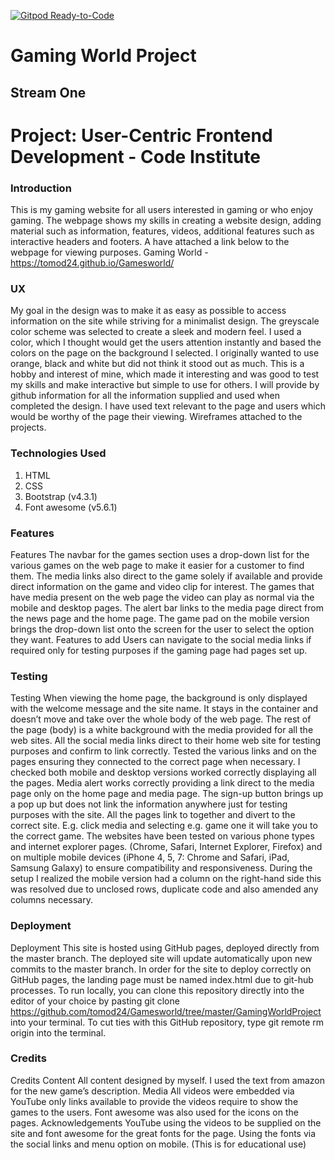 [![Gitpod Ready-to-Code](https://img.shields.io/badge/Gitpod-Ready--to--Code-blue?logo=gitpod)](https://gitpod.io/#https://github.com/tomod24/Gamesworld) 

# Gaming World Project 
## Stream One 
# Project: User-Centric Frontend Development - Code Institute


### Introduction
This is my gaming website for all users interested in gaming or who enjoy gaming. The webpage shows my skills in creating a website design, adding material such as information, features, videos, additional features such as interactive headers and footers. A have attached a link below to the webpage for viewing purposes.
Gaming World - https://tomod24.github.io/Gamesworld/

### UX
My goal in the design was to make it as easy as possible to access information on the site while striving for a minimalist design. The greyscale color scheme was selected to create a sleek and modern feel. I used a color, which I thought would get the users attention instantly and based the colors on the page on the background I selected. I originally wanted to use orange, black and white but did not think it stood out as much. This is a hobby and interest of mine, which made it interesting and was good to test my skills and make interactive but simple to use for others. I will provide by github information for all the information supplied and used when completed the design. I have used text relevant to the page and users which would be worthy of the page their viewing. Wireframes attached to the projects.

### Technologies Used
1.	HTML
2.	CSS
3.	Bootstrap (v4.3.1)
4.	Font awesome (v5.6.1)


### Features
Features The navbar for the games section uses a drop-down list for the various games on the web page to make it easier for a customer to find them. The media links also direct to the game solely if available and provide direct information on the game and video clip for interest.
The games that have media present on the web page the video can play as normal via the mobile and desktop pages.
The alert bar links to the media page direct from the news page and the home page.
The game pad on the mobile version brings the drop-down list onto the screen for the user to select the option they want.
Features to add Users can navigate to the social media links if required only for testing purposes if the gaming page had pages set up.

### Testing
Testing When viewing the home page, the background is only displayed with the welcome message and the site name. It stays in the container and doesn’t move and take over the whole body of the web page. The rest of the page (body) is a white background with the media provided for all the web sites. All the social media links direct to their home web site for testing purposes and confirm to link correctly.
Tested the various links and on the pages ensuring they connected to the correct page when necessary. I checked both mobile and desktop versions worked correctly displaying all the pages. Media alert works correctly providing a link direct to the media page only on the home page and media page. The sign-up button brings up a pop up but does not link the information anywhere just for testing purposes with the site. All the pages link to together and divert to the correct site. E.g. click media and selecting e.g. game one it will take you to the correct game.
The websites have been tested on various phone types and internet explorer pages. (Chrome, Safari, Internet Explorer, Firefox) and on multiple mobile devices (iPhone 4, 5, 7: Chrome and Safari, iPad, Samsung Galaxy) to ensure compatibility and responsiveness. During the setup I realized the mobile version had a column on the right-hand side this was resolved due to unclosed rows, duplicate code and also amended any columns necessary.

### Deployment
Deployment This site is hosted using GitHub pages, deployed directly from the master branch. The deployed site will update automatically upon new commits to the master branch. In order for the site to deploy correctly on GitHub pages, the landing page must be named index.html due to git-hub processes. To run locally, you can clone this repository directly into the editor of your choice by pasting git clone https://github.com/tomod24/Gamesworld/tree/master/GamingWorldProject into your terminal. To cut ties with this GitHub repository, type git remote rm origin into the terminal.

### Credits
Credits Content All content designed by myself. I used the text from amazon for the new game’s description.
Media All videos were embedded via YouTube only links available to provide the videos require to show the games to the users. Font awesome was also used for the icons on the pages.
Acknowledgements YouTube using the videos to be supplied on the site and font awesome for the great fonts for the page. Using the fonts via the social links and menu option on mobile.
(This is for educational use)

